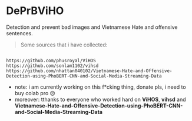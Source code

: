 # DePrBViHO
Detection and prevent bad images and Vietnamese Hate and offensive sentences.
>Some sources that i have collected:
```

https://github.com/phusroyal/ViHOS
https://github.com/sonlam1102/vihsd
https://github.com/nhattan040102/Vietnamese-Hate-and-Offensive-Detection-using-PhoBERT-CNN-and-Social-Media-Streaming-Data

```
* note: i am currently working on this f*cking thing, donate pls, i need to buy colab pro 😥
* moreover: tthanks to everyone who worked hard on **ViHOS**, **vihsd** and **Vietnamese-Hate-and-Offensive-Detection-using-PhoBERT-CNN-and-Social-Media-Streaming-Data**
